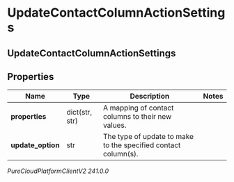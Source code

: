 # UpdateContactColumnActionSettings

## UpdateContactColumnActionSettings

## Properties

|Name | Type | Description | Notes|
|------------ | ------------- | ------------- | -------------|
| **properties** | dict(str, str) | A mapping of contact columns to their new values. | |
| **update_option** | str | The type of update to make to the specified contact column(s). | |



_PureCloudPlatformClientV2 241.0.0_

